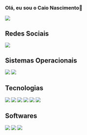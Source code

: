### Olá, eu sou o Caio Nascimento👋



<!--
**CaioNasc/CaioNasc** is a ✨ _special_ ✨ repository because its `README.md` (this file) appears on your GitHub profile.

Here are some ideas to get you started:

- 🔭 I’m currently working on ...
- 🌱 I’m currently learning ...
- 👯 I’m looking to collaborate on ...
- 🤔 I’m looking for help with ...
- 💬 Ask me about ...
- 📫 How to reach me: ...
- 😄 Pronouns: ele/dele
- ⚡ Fun fact: ...
-->

<div class = "menu"> 
  <img src = "https://github-readme-stats.vercel.app/api?username=caionasc&show_icons=true&theme=tokyonight")>

</div>

<div class="redes">
  <h2>Redes Sociais</h2>
  <a href = "linkedin.com/in/cnbrandao"> <img src = "https://img.shields.io/badge/LinkedIn-0077B5?style=for-the-badge&logo=linkedin&logoColor=white"> </a>
</div>

<div class = "sistemasOperacionais">
  <h2>Sistemas Operacionais</h2>
  
  <img src = "https://img.shields.io/badge/Windows-0078D6.svg?style=for-the-badge&logo=Windows&logoColor=white">
  <img src = "https://img.shields.io/badge/Android-3DDC84.svg?style=for-the-badge&logo=Android&logoColor=white">

</div>

<div class = "tecnologia"> 
  <h2>Tecnologias</h2>
  <img src = "https://img.shields.io/badge/Java-ED8B00?style=for-the-badge&logo=openjdk&logoColor=white">
  <img src = "https://img.shields.io/badge/HTML5-E34F26?style=for-the-badge&logo=html5&logoColor=white">
  <img src = "https://img.shields.io/badge/CSS3-1572B6?style=for-the-badge&logo=css3&logoColor=white">
  <img src = "https://img.shields.io/badge/JavaScript-F7DF1E?style=for-the-badge&logo=javascript&logoColor=black">
  <img src = "https://img.shields.io/badge/Cypress-17202C.svg?style=for-the-badge&logo=Cypress&logoColor=white">
  <img src = "https://img.shields.io/badge/Robot%20Framework-000000.svg?style=for-the-badge&logo=Robot-Framework&logoColor=white">
  
</div>

<div class = "ferramentas">
  <h2>Softwares</h2>
  <img src = "https://img.shields.io/badge/Microsoft_Office-D83B01?style=for-the-badge&logo=microsoft-office&logoColor=white">
  <img src = "https://img.shields.io/badge/Microsoft_Excel-217346?style=for-the-badge&logo=microsoft-excel&logoColor=white">
  <img src = "https://img.shields.io/badge/Power%20BI-F2C811.svg?style=for-the-badge&logo=Power-BI&logoColor=black">
</div>